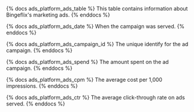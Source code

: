 {% docs ads_platform_ads_table %}
This table contains information about Bingeflix's marketing ads.
{% enddocs %}

{% docs ads_platform_ads_date %}
When the campaign was served.
{% enddocs %}

{% docs ads_platform_ads_campaign_id %}
The unique identify for the ad campaign.
{% enddocs %}

{% docs ads_platform_ads_spend %}
The amount spent on the ad campaign.
{% enddocs %}

{% docs ads_platform_ads_cpm %}
The average cost per 1,000 impressions.
{% enddocs %}

{% docs ads_platform_ads_ctr %}
The average click-through rate on ads served.
{% enddocs %}